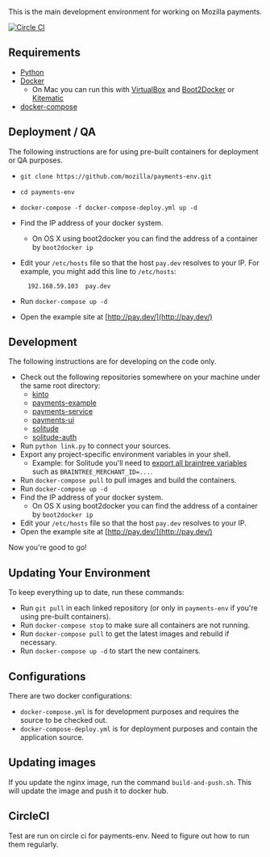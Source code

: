 This is the main development environment for working on Mozilla payments.

[![Circle CI](https://circleci.com/gh/mozilla/payments-env.svg?style=svg)](https://circleci.com/gh/mozilla/payments-env)

## Requirements

* [Python](https://www.python.org/)
* [Docker](https://docs.docker.com/)
  * On Mac you can run this with
    [VirtualBox](https://www.virtualbox.org/) and
    [Boot2Docker](http://boot2docker.io/) or
    [Kitematic](https://kitematic.com/)
* [docker-compose](https://docs.docker.com/compose/)

## Deployment / QA

The following instructions are for using pre-built
containers for deployment or QA purposes.

* ``git clone https://github.com/mozilla/payments-env.git``
* ``cd payments-env``
* ``docker-compose -f docker-compose-deploy.yml up -d``
* Find the IP address of your docker system.
  * On OS X using boot2docker you can find the address of a container by ``boot2docker ip``
* Edit your ``/etc/hosts`` file so that the host ``pay.dev`` resolves to your IP.
  For example, you might add this line to ``/etc/hosts``:

        192.168.59.103  pay.dev

* Run ``docker-compose up -d``
* Open the example site at
  [http://pay.dev/](http://pay.dev/)

## Development

The following instructions are for developing on the code only.

* Check out the following repositories somewhere on your machine under the same
  root directory:
  * [kinto](https://github.com/Kinto/kinto/)
  * [payments-example](https://github.com/mozilla/payments-example/)
  * [payments-service](https://github.com/mozilla/payments-service/)
  * [payments-ui](https://github.com/mozilla/payments-ui/)
  * [solitude](https://github.com/mozilla/solitude/)
  * [solitude-auth](https://github.com/mozilla/solitude-auth/)
* Run ``python link.py`` to connect your sources.
* Export any project-specific environment variables in your shell.
  * Example: for Solitude you'll need to
    [export all braintree variables](https://solitude.readthedocs.org/en/latest/topics/setup.html#braintree-settings)
    such as ``BRAINTREE_MERCHANT_ID=...``.
* Run ``docker-compose pull`` to pull images and build the containers.
* Run ``docker-compose up -d``
* Find the IP address of your docker system.
  * On OS X using boot2docker you can find the address of a container by
    ``boot2docker ip``
* Edit your ``/etc/hosts`` file so that the host ``pay.dev`` resolves to your IP.
* Open the example site at
  [http://pay.dev/](http://pay.dev/)

Now you're good to go!

## Updating Your Environment

To keep everything up to date, run these commands:

* Run ``git pull`` in each linked repository (or only in ``payments-env`` if
  you're using pre-built containers).
* Run ``docker-compose stop`` to make sure all containers are not running.
* Run ``docker-compose pull`` to get the latest images and rebuild if necessary.
* Run ``docker-compose up -d`` to start the new containers.

## Configurations

There are two docker configurations:
* ``docker-compose.yml`` is for development purposes and requires the source to be checked out.
* ``docker-compose-deploy.yml`` is for deployment purposes and contain the application source.

## Updating images
If you update the nginx image, run the command ``build-and-push.sh``. This will update the image and push it to docker hub.

## CircleCI
Test are run on circle ci for payments-env. Need to figure out how to run them regularly.
